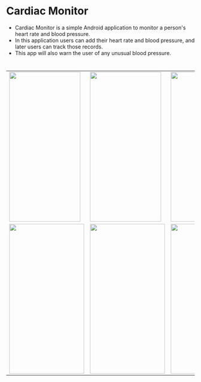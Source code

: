 


# Cardiac Monitor
* Cardiac Monitor is a simple Android application to monitor a person's heart rate and blood pressure.
* In this application users can add their heart rate and blood pressure, and later users can track those records.
*  This app will also warn the user of any unusual blood pressure.


#
<table>
  <tr> 
  <td><img src = "https://github.com/ZobayerAbedin/Cardiac-Monitor/assets/128525580/894df723-018c-4f0c-b17d-c0b645415d44" height = "400px" width="190px"/></td>
  <td> <img src = "https://github.com/ZobayerAbedin/Cardiac-Monitor/assets/128525580/4c7f641e-27ef-44a7-b655-de38172d3fad" height = "400px" width="190px" /> </td>
  <td><img src = "https://github.com/ZobayerAbedin/Cardiac-Monitor/assets/128525580/74a18e97-728d-454e-b710-4cf313134364" height = "400px" width="190px" /></td>
  <td><img src = "https://github.com/ZobayerAbedin/Cardiac-Monitor/assets/128525580/055de6d3-543d-4884-b4c9-533af68e6a0e" height = "400px" width="190spx" /></td>  
  </tr>
  
  <tr>
  <td><img src = "https://github.com/ZobayerAbedin/Cardiac-Monitor/assets/128525580/ca46a249-5341-422b-996a-2556fab6a26a" height = "400px" width="200px"/></td>
  <td><img src = "https://github.com/ZobayerAbedin/Cardiac-Monitor/assets/128525580/ad2722b1-6273-4fea-a2b1-d06d2def422c" height = "400px" width="200px"/></td>
  <td><img src = "https://github.com/ZobayerAbedin/Cardiac-Monitor/assets/128525580/ef7be124-2083-4c4b-9a8b-48e1ea6c7660" height = "400px" width="200px"/></td>
  </tr>

</table>






